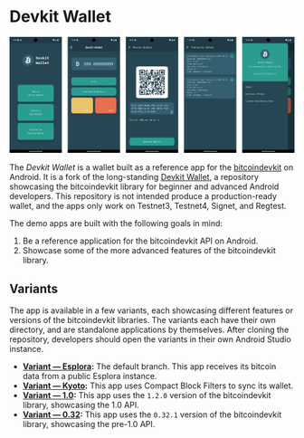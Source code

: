  # Devkit Wallet

<p align="center">
    <img src="./assets/screenshots.png" width="700">
</p>

The _Devkit Wallet_ is a wallet built as a reference app for the [bitcoindevkit](https://github.com/bitcoindevkit) on Android. It is a fork of the long-standing [Devkit Wallet](https://github.com/thunderbiscuit/devkit-wallet), a repository showcasing the bitcoindevkit library for beginner and advanced Android developers. This repository is not intended produce a production-ready wallet, and the apps only work on Testnet3, Testnet4, Signet, and Regtest.

The demo apps are built with the following goals in mind:
1. Be a reference application for the bitcoindevkit API on Android.
2. Showcase some of the more advanced features of the bitcoindevkit library.

## Variants

The app is available in a few variants, each showcasing different features or versions of the bitcoindevkit libraries. The variants each have their own directory, and are standalone applications by themselves. After cloning the repository, developers should open the variants in their own Android Studio instance.

- **[Variant — Esplora](https://github.com/bitcoindevkit/devkit-wallet/tree/master/Variant%20%E2%80%94%20Esplora):** The default branch. This app receives its bitcoin data from a public Esplora instance.
- **[Variant — Kyoto](https://github.com/bitcoindevkit/devkit-wallet/tree/master/Variant%20%E2%80%94%20Kyoto):** This app uses Compact Block Filters to sync its wallet.
- **[Variant — 1.0](https://github.com/bitcoindevkit/devkit-wallet/tree/master/Variant%20%E2%80%94%201.0):** This app  uses the `1.2.0` version of the bitcoindevkit library, showcasing the 1.0 API.
- **[Variant — 0.32](https://github.com/bitcoindevkit/devkit-wallet/tree/master/Variant%20%E2%80%94%200.30):** This app  uses the `0.32.1` version of the bitcoindevkit library, showcasing the pre-1.0 API.
